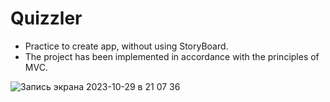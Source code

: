 # Quizzler

* Practice to create app, without using StoryBoard.
* The project has been implemented in accordance with the principles of MVC.

![Запись экрана 2023-10-29 в 21 07 36](https://github.com/Slavk11/Quizzler/assets/105375579/d32724de-3617-4ed6-a02c-aaa29508c905)
